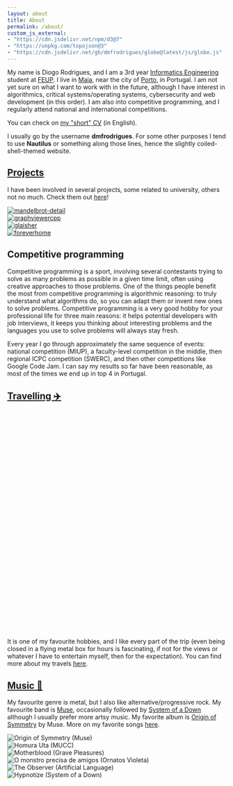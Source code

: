 ```yaml
---
layout: about
title: About
permalink: /about/
custom_js_external:
- "https://cdn.jsdelivr.net/npm/d3@7"
- "https://unpkg.com/topojson@3"
- "https://cdn.jsdelivr.net/gh/dmfrodrigues/globe@latest/js/globe.js"
---
```


My name is Diogo Rodrigues, and I am a 3rd year [Informatics Engineering](https://sigarra.up.pt/feup/en/cur_geral.cur_view?pv_curso_id=742) student at [FEUP](https://sigarra.up.pt/feup/en/WEB_PAGE.INICIAL). I live in [Maia](https://en.wikipedia.org/wiki/Maia,_Portugal), near the city of [Porto](https://en.wikipedia.org/wiki/Porto), in Portugal. I am not yet sure on what I want to work with in the future, although I have interest in algorithmics, critical systems/operating systems, cybersecurity and web development (in this order). I am also into competitive programming, and I regularly attend national and international competitions.

You can check on [my "short" CV](https://github.com/dmfrodrigues/cv/releases/latest/download/CV_DR_en.pdf) (in English).

I usually go by the username **dmfrodrigues**. For some other purposes I tend to use **Nautilus** or something along those lines, hence the slightly coiled-shell-themed website.

<div class="masonry-vertical">
<div markdown="1">

## [Projects](/projects/)

I have been involved in several projects, some related to university, others not no much. Check them out [here](/projects/)!

<div class="projects-grid-container">
<div><a href="/projects/"><img src="https://i.imgur.com/69YCcZ8.png" alt="mandelbrot-detail"></a></div>
<div><a href="/projects/"><img src="https://i.imgur.com/zAOwCGe.png" alt="graphviewercpp"></a></div>
<div><a href="/projects/"><img src="https://i.imgur.com/PiqStSQ.jpg" alt="glaisher"></a></div>
<div><a href="/projects/"><img src="https://i.imgur.com/Y7H4LZl.png" alt="foreverhome"></a></div>
</div>

</div>
<div markdown="1">

## Competitive programming

Competitive programming is a sport, involving several contestants trying to solve as many problems as possible in a given time limit, often using creative approaches to those problems. One of the things people benefit the most from competitive programming is algorithmic reasoning: to truly understand what algorithms do, so you can adapt them or invent new ones to solve problems. Competitive programming is a very good hobby for your professional life for three main reasons: it helps potential developers with job interviews, it keeps you thinking about interesting problems and the languages you use to solve problems will always stay fresh.

Every year I go through approximately the same sequence of events: national competition (MIUP), a faculty-level competition in the middle, then regional ICPC competition (SWERC), and then other competitions like Google Code Jam. I can say my results so far have been reasonable, as most of the times we end up in top 4 in Portugal. 

</div>
<div markdown="1">

## [Travelling ✈️](/travels/)

<svg id="globe" class="globe center" viewBox="0 0 400 400"></svg>
<script>
window.addEventListener("load", async function(){
    let globe = new Globe("svg#globe", 400);
    globe.rotation = [0, -10, 0];
    await globe.initialize();

    globe.nativeCountry("Portugal");

    {% for country in site.data.locations_visited.countries %}
        globe.highlightCountry("{{country.country}}");
    {% endfor %}

    globe.enableDrag();

    globe.registerRotation(10, 0.002);
});
</script>

It is one of my favourite hobbies, and I like every part of the trip (even being closed in a flying metal box for hours is fascinating, if not for the views or whatever I have to entertain myself, then for the expectation). You can find more about my travels [here](/travels/).

</div>
<div markdown="1">

## [Music 🎸](/music/)

My favourite genre is metal, but I also like alternative/progressive rock. My favourite band is [Muse](https://en.wikipedia.org/wiki/Muse_(band)), occasionally followed by [System of a Down](https://en.wikipedia.org/wiki/System_of_a_Down) although I usually prefer more artsy music. My favorite album is [Origin of Symmetry](https://en.wikipedia.org/wiki/Origin_of_Symmetry) by Muse. More on my favorite songs [here](/music/).

<div class="music-grid-container">
    <div><img src="https://i.scdn.co/image/ab67616d0000b2735225e9931a558f6d2f541a7d" alt="Origin of Symmetry (Muse)"></div>
    <div><img src="https://i.scdn.co/image/ab67616d0000b273f502bfcff38d0a27bf41dbab" alt="Homura Uta (MUCC)"></div>
    <div><img src="https://i.scdn.co/image/ab67616d0000b273cecde3079858fcb56021b7c7" alt="Motherblood (Grave Pleasures)"></div>
    <div><img src="https://upload.wikimedia.org/wikipedia/pt/7/77/Capamonstro.gif"   alt="O monstro precisa de amigos (Ornatos Violeta)"></div>
    <div><img src="https://i.scdn.co/image/ab67616d0000b273fb75066a81c90206179b5c24" alt="The Observer (Artificial Language)"></div>
    <div><img src="https://i.scdn.co/image/ab67616d0000b273f5e7b2e5adaa87430a3eccff" alt="Hypnotize (System of a Down)"></div>
</div>

</div>
</div>
